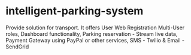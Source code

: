 # intelligent-parking-system
Provide solution for transport. It offers User Web Registration Multi-User roles, Dashboard functionality, Parking reservation - Stream live data, Payment Gateway using PayPal or other services, SMS - Twilio &amp; Email - SendGrid
